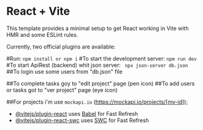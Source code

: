 # React + Vite

This template provides a minimal setup to get React working in Vite with HMR and some ESLint rules.

Currently, two official plugins are available:

#Run:
```npm install or npm i```
#To start the development server:
```npm run dev```
#To start ApiRest (backend) whit json server:
``` npx json-server db.json```
##To login use some users from  "db.json" file

##To complete tasks goy to "edit project" page (pen icon)
##To add users or tasks got to "ver project" page (eye icon)

##For projects i'm use ```mockapi.io``` (https://mockapi.io/projects/[my-id]);

- [@vitejs/plugin-react](https://github.com/vitejs/vite-plugin-react/blob/main/packages/plugin-react/README.md) uses [Babel](https://babeljs.io/) for Fast Refresh
- [@vitejs/plugin-react-swc](https://github.com/vitejs/vite-plugin-react-swc) uses [SWC](https://swc.rs/) for Fast Refresh
